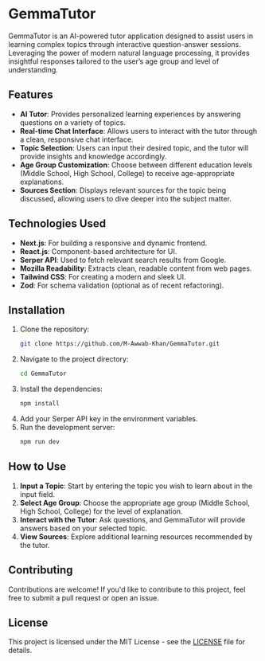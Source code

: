 # GemmaTutor

GemmaTutor is an AI-powered tutor application designed to assist users in learning complex topics through interactive question-answer sessions. Leveraging the power of modern natural language processing, it provides insightful responses tailored to the user’s age group and level of understanding.

## Features

- **AI Tutor**: Provides personalized learning experiences by answering questions on a variety of topics.
- **Real-time Chat Interface**: Allows users to interact with the tutor through a clean, responsive chat interface.
- **Topic Selection**: Users can input their desired topic, and the tutor will provide insights and knowledge accordingly.
- **Age Group Customization**: Choose between different education levels (Middle School, High School, College) to receive age-appropriate explanations.
- **Sources Section**: Displays relevant sources for the topic being discussed, allowing users to dive deeper into the subject matter.

## Technologies Used

- **Next.js**: For building a responsive and dynamic frontend.
- **React.js**: Component-based architecture for UI.
- **Serper API**: Used to fetch relevant search results from Google.
- **Mozilla Readability**: Extracts clean, readable content from web pages.
- **Tailwind CSS**: For creating a modern and sleek UI.
- **Zod**: For schema validation (optional as of recent refactoring).

## Installation

1. Clone the repository:
   ```bash
   git clone https://github.com/M-Awwab-Khan/GemmaTutor.git
   ```
2. Navigate to the project directory:
   ```bash
   cd GemmaTutor
   ```
3. Install the dependencies:
   ```bash
   npm install
   ```
4. Add your Serper API key in the environment variables.
5. Run the development server:
   ```bash
   npm run dev
   ```

## How to Use

1. **Input a Topic**: Start by entering the topic you wish to learn about in the input field.
2. **Select Age Group**: Choose the appropriate age group (Middle School, High School, College) for the level of explanation.
3. **Interact with the Tutor**: Ask questions, and GemmaTutor will provide answers based on your selected topic.
4. **View Sources**: Explore additional learning resources recommended by the tutor.

## Contributing

Contributions are welcome! If you'd like to contribute to this project, feel free to submit a pull request or open an issue.

## License

This project is licensed under the MIT License - see the [LICENSE](LICENSE) file for details.
